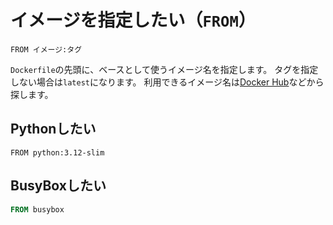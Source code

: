 # イメージを指定したい（``FROM``）

```docker
FROM イメージ:タグ
```

``Dockerfile``の先頭に、ベースとして使うイメージ名を指定します。
タグを指定しない場合は``latest``になります。
利用できるイメージ名は[Docker Hub](https://hub.docker.com/)などから探します。

## Pythonしたい

```docker
FROM python:3.12-slim
```

## BusyBoxしたい

```dockerfile
FROM busybox
```

